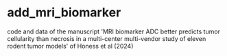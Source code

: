 # add_mri_biomarker
code and data of the manuscript 'MRI biomarker ADC better predicts tumor cellularity than necrosis in a multi-center multi-vendor study of eleven rodent tumor models' of Honess et al (2024)
